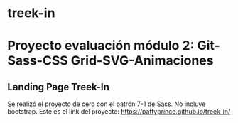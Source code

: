 # treek-in
# Proyecto evaluación módulo 2: Git-Sass-CSS Grid-SVG-Animaciones 
## Landing Page Treek-In
Se realizó el proyecto de cero con el patrón 7-1 de Sass. No incluye bootstrap.
Este es el link del proyecto: https://pattyprince.github.io/treek-in/
